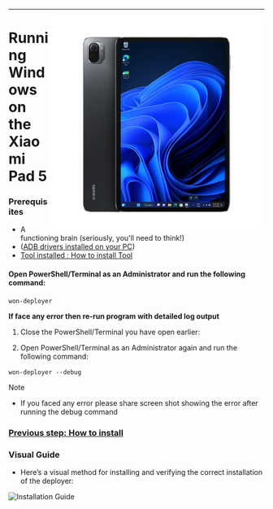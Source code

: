 ---

<img align="right" src="../../assets/nabu.png" width="425" alt="Windows Running On A Xiaomi Pad 5">

# Running Windows on the Xiaomi Pad 5

### Prerequisites
- A functioning brain (seriously, you'll need to think!)
- ([ADB drivers installed on your PC](https://dl.google.com/android/repository/usb_driver_r13-windows.zip))
- [Tool installed : How to install Tool](/guide/English/prepare-en_t1.md)


#### Open PowerShell/Terminal as an Administrator and run the following command:

   ```shell
   won-deployer
   ```

**If face any error then re-run program with detailed log output**

   1. Close the PowerShell/Terminal you have open earlier:

   2. Open PowerShell/Terminal as an Administrator again and run the following command:

   ```shell
   won-deployer --debug
   ```
>[!NOTE]
> - If you faced any error please share screen shot showing the error after running the debug command 


### [Previous step: How to install](/guide/English/prepare-en_t1.md)

### Visual Guide

- Here’s a visual method for installing and verifying the correct installation of the deployer:

<img align="left" src="../../assets/tool-insatllation.gif" width="720" alt="Installation Guide">
